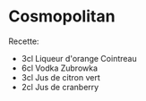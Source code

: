 # Cosmopolitan
Recette: 
- 3cl Liqueur d'orange Cointreau
- 6cl Vodka Zubrowka
- 3cl Jus de citron vert
- 2cl Jus de cranberry